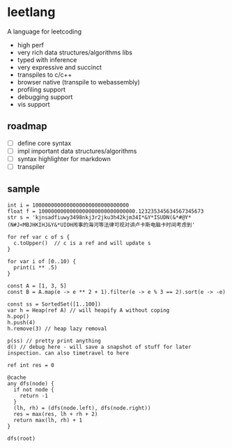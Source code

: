# leetlang

A language for leetcoding

- high perf
- very rich data structures/algorithms libs
- typed with inference
- very expressive and succinct
- transpiles to c/c++
- browser native (transpile to webassembly)
- profiling support
- debugging support
- vis support

## roadmap

- [ ] define core syntax
- [ ] impl important data structures/algorithms
- [ ] syntax highlighter for markdown
- [ ] transpiler

## sample

```
int i = 1000000000000000000000000000000
float f = 1000000000000000000000000000000.123235345634567345673
str s = 'kjnsadfiuwy3498nkj3r2jku3h42kjm34I*&Y*ISUDN(&*#@Y*(N#J<MBJHKIHJ&Y&*UIOH闹事的海河等法律可视对讲卢卡斯电脑卡时间考虑到'

for ref var c of s {
  c.toUpper()  // c is a ref and will update s
}

for var i of [0..10) {
  print(i ** .5)
}

const A = [1, 3, 5]
const B = A.map(e -> e ** 2 + 1).filter(e -> e % 3 == 2).sort(e -> -e)

const ss = SortedSet([1..100])
var h = Heap(ref A) // will heapify A without coping
h.pop()
h.push(4)
h.remove(3) // heap lazy removal

p(ss) // pretty print anything
d() // debug here - will save a snapshot of stuff for later inspection. can also timetravel to here

ref int res = 0

@cache
any dfs(node) {
  if not node {
    return -1
  }
  (lh, rh) = (dfs(node.left), dfs(node.right))
  res = max(res, lh + rh + 2)
  return max(lh, rh) + 1
}

dfs(root)
```
